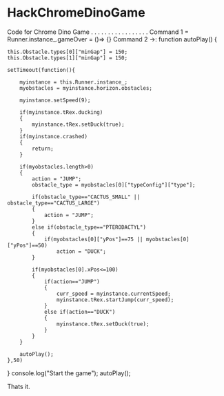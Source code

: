 # HackChromeDinoGame
Code for Chrome Dino Game
.
.
.
.
.
.
.
.
.
.
.
.
.
.
.
.
.
Command 1 = Runner.instance_.gameOver = ()=> {}
Command 2 ->:
function autoPlay()
{

	this.Obstacle.types[0]["minGap"] = 150;
	this.Obstacle.types[1]["minGap"] = 150;

	setTimeout(function(){
		
		myinstance = this.Runner.instance_;
		myobstacles = myinstance.horizon.obstacles;

		myinstance.setSpeed(9);

		if(myinstance.tRex.ducking)
		{
			myinstance.tRex.setDuck(true);
		}
		if(myinstance.crashed)
		{
			return;
		}

		if(myobstacles.length>0)
		{
			action = "JUMP";
			obstacle_type = myobstacles[0]["typeConfig"]["type"];

			if(obstacle_type=="CACTUS_SMALL" || obstacle_type=="CACTUS_LARGE")
			{
				action = "JUMP";
			}
			else if(obstacle_type=="PTERODACTYL")
			{
				if(myobstacles[0]["yPos"]==75 || myobstacles[0]["yPos"]==50)
					action = "DUCK";
			}

			if(myobstacles[0].xPos<=100)
			{
				if(action=="JUMP")
				{
					curr_speed = myinstance.currentSpeed;
					myinstance.tRex.startJump(curr_speed);
				}
				else if(action=="DUCK")
				{
					myinstance.tRex.setDuck(true);
				}
			}
		}

		autoPlay();
	},50)
}
console.log("Start the game");
autoPlay();







Thats it.
